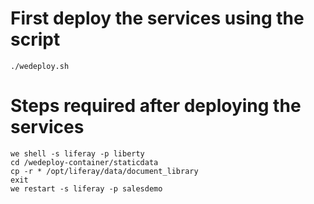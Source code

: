 # First deploy the services using the script
```
./wedeploy.sh
```

# Steps required after deploying the services

```
we shell -s liferay -p liberty
cd /wedeploy-container/staticdata
cp -r * /opt/liferay/data/document_library
exit
we restart -s liferay -p salesdemo
```
